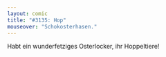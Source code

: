 ```yaml
---
layout: comic
title: "#3135: Hop"
mouseover: "Schokosterhasen."
---
```


Habt ein wunderfetziges Osterlocker, ihr Hoppeltiere!

